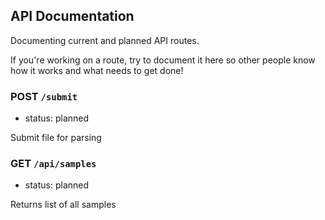 ## API Documentation

Documenting current and planned API routes.

If you're working on a route, try to document it here so other people know how it works and what needs to get done!

### POST `/submit`
* status: planned

Submit file for parsing

### GET `/api/samples`
* status: planned

Returns list of all samples
